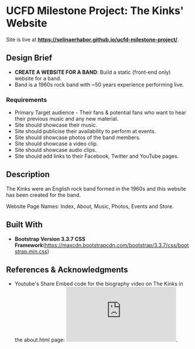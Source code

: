 # UCFD Milestone Project: The Kinks' Website

Site is live at **https://selinaerhabor.github.io/ucfd-milestone-project/**.

## Design Brief

* **CREATE A WEBSITE FOR A BAND**: Build a static (front-end only) website for a band.
* Band is a 1960s rock band with ~50 years experience performing live.

### Requirements

* Primary Target audience - Their fans & potential fans who want to hear their previous music and any new material.
* Site should showcase their music.
* Site should publicise their availability to perform at events.
* Site should showcase photos of the band members.
* Site should showcase a video clip.
* Site should showcase audio clips.
* Site should add links to their Facebook, Twitter and YouTube pages.

## Description 

The Kinks were an English rock band formed in the 1960s and this website has
been created for the band.

Website Page Names: Index, About, Music, Photos, Events and Store.


## Built With

* **Bootstrap Version 3.3.7 CSS Framework**(https://maxcdn.bootstrapcdn.com/bootstrap/3.3.7/css/bootstrap.min.css)


## References & Acknowledgments

* Youtube's Share Embed code for the biography video on The Kinks in the about.html page: 
    <iframe width="auto" height="auto" src="https://www.youtube.com/embed/5FhaF0I3gv0" 
    frameborder="0" allow="autoplay; encrypted-media" allowfullscreen></iframe>.


